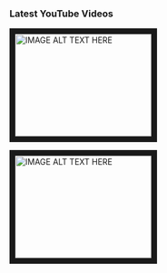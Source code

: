 ### Latest YouTube Videos

<a href="https://www.youtube.com/watch?v=7AazC6_3BmE
" target="_blank"><img src="http://img.youtube.com/vi/7AazC6_3BmE/0.jpg" 
alt="IMAGE ALT TEXT HERE" width="240" height="180" border="10" /></a>

<a href="https://www.youtube.com/watch?v=gtR1mf1Blqg
" target="_blank"><img src="http://img.youtube.com/gtR1mf1Blqg/0.jpg" 
alt="IMAGE ALT TEXT HERE" width="240" height="180" border="10" /></a>
